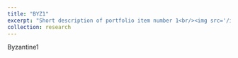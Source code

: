 ```yaml
---
title: "BYZ1"
excerpt: "Short description of portfolio item number 1<br/><img src='/images/500x300.png'>"
collection: research
---
```


Byzantine1